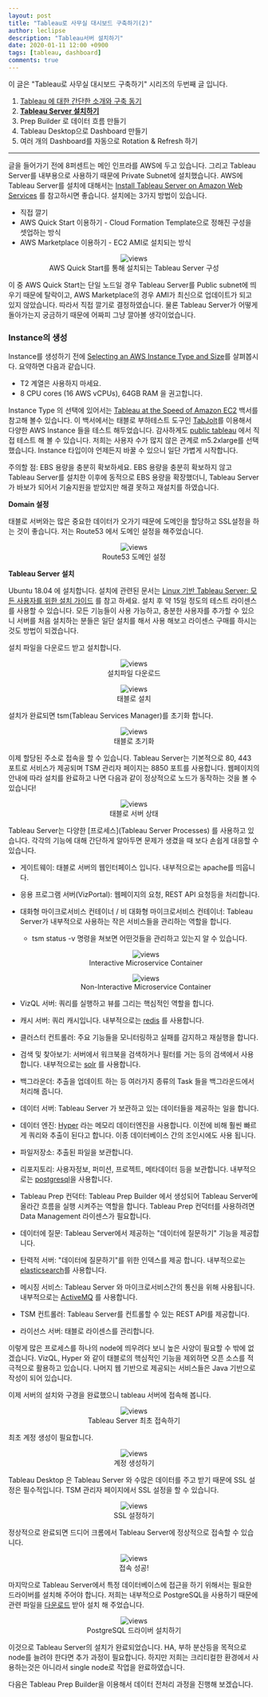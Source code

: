 ```yaml
---
layout: post
title: "Tableau로 사무실 대시보드 구축하기(2)"
author: leclipse
description: "Tableau서버 설치하기"
date: 2020-01-11 12:00 +0900
tags: [tableau, dashboard]
comments: true
---
```


이 글은 "Tableau로 사무실 대시보드 구축하기" 시리즈의 두번째 글 입니다.

1. [Tableau 에 대한 간단한 소개와 구축 동기](https://8percent.github.io/2020-01-10/tableau-dashboard1)
2. <u>**Tableau Server 설치하기**</u>
3. Prep Builder 로 데이터 흐름 만들기
4. Tableau Desktop으로 Dashboard 만들기
5. 여러 개의 Dashboard를 자동으로 Rotation & Refresh 하기

------

글을 들어가기 전에 8퍼센트는 메인 인프라를 AWS에 두고 있습니다. 그리고 Tableau Server를 내부용으로 사용하기 때문에 Private Subnet에 설치했습니다. AWS에 Tableau Server를 설치에 대해서는 [Install Tableau Server on Amazon Web Services](https://help.tableau.com/current/server/en-us/ts_aws_welcome.htm) 를 참고하시면 좋습니다. 설치에는 3가지 방법이 있습니다.

- 직접 깔기
- AWS Quick Start 이용하기 - Cloud Formation Template으로 정해진 구성을 셋업하는 방식
- AWS Marketplace 이용하기 - EC2 AMI로 설치되는 방식

<center>
<figure>
<img src="/images/tableau-server-1.png" alt="views">
<figcaption>AWS Quick Start를 통해 설치되는 Tableau Server 구성</figcaption>
</figure>
</center>

이 중 AWS Quick Start는 단일 노드일 경우 Tableau Server를 Public subnet에 띄우기 때문에 탈락이고, AWS Marketplace의 경우 AMI가 최신으로 업데이트가 되고 있지 않았습니다. 따라서 직접 깔기로 결정하였습니다. 물론 Tableau Server가 어떻게 돌아가는지 궁금하기 때문에 어짜피 그냥 깔아볼 생각이었습니다.

### Instance의 생성

Instance를 생성하기 전에 [Selecting an AWS Instance Type and Size](https://help.tableau.com/current/server/en-us/ts_aws_virtual_machine_selection.htm)를 살펴봅시다. 요약하면 다음과 같습니다.

- T2 계열은 사용하지 마세요.
- 8 CPU cores (16 AWS vCPUs), 64GB RAM 을 권고합니다.

Instance Type 의 선택에 있어서는 [Tableau at the Speed of Amazon EC2](https://www.tableau.com/sites/default/files/whitepapers/tableau_whitepaper_aws_ec2_rvsd.pdf) 백서를 참고해 볼수 있습니다. 이 백서에서는 태블로 부하테스트 도구인 [TabJolt](https://github.com/tableau/tabjolt/)를 이용해서 다양한 AWS  Instance 들을 테스트 해두었습니다. 감사하게도 [public tableau](https://public.tableau.com/profile/tableau.core.product.marketing#!/vizhome/TableauattheSpeedofEC2-GettingtheMostoutofYourTableauServerinAWS_0/EC2InstanceComparison) 에서 직접 테스트 해 볼 수 있습니다. 저희는 사용자 수가 많지 않은 관계로 m5.2xlarge를 선택했습니다. Instance 타입이야 언제든지 바꿀 수 있으니 일단 가볍게 시작합니다.

주의할 점: EBS 용량을 충분히 확보하세요. EBS 용량을 충분히 확보하지 않고 Tableau Server를 설치한 이후에 동적으로 EBS 용량을 확장했더니, Tableau Server가 바보가 되어서 기술지원을 받았지만 해결 못하고 재설치를 하였습니다.

**Domain 설정**

태블로 서버와는 많은 중요한 데이터가 오가기 때문에 도메인을 할당하고 SSL설정을 하는 것이 좋습니다. 저는 Route53 에서 도메인 설정을 해주었습니다.

<center>
<figure>
<img src="/images/tableau-server-2.png" alt="views">
<figcaption>Route53 도메인 설정</figcaption>
</figure>
</center>

**Tableau Server 설치**

Ubuntu 18.04 에 설치합니다. 설치에 관련된 문서는 [Linux 기반 Tableau Server: 모든 사용자를 위한 설치 가이드](https://help.tableau.com/current/guides/everybody-install-linux/ko-kr/everybody_admin_intro.htm](https://help.tableau.com/current/guides/everybody-install-linux/ko-kr/everybody_admin_intro.htm)) 를 참고 하세요. 설치 후 약 15일 정도의 테스트 라이센스를 사용할 수 있습니다. 모든 기능들이 사용 가능하고, 충분한 사용자를 추가할 수 있으니 서버를 처음 설치하는 분들은 일단 설치를 해서 사용 해보고 라이센스 구매를 하시는 것도 방법이 되겠습니다.

설치 파일을 다운로드 받고 설치합니다.

<center>
<figure>
<img src="/images/tableau-server-3.png" alt="views">
<figcaption>설치파일 다운로드</figcaption>
</figure>
</center>

<center>
<figure>
<img src="/images/tableau-server-4.png" alt="views">
<figcaption>태블로 설치</figcaption>
</figure>
</center>

설치가 완료되면 tsm(Tableau Services Manager)를 초기화 합니다.

<center>
<figure>
<img src="/images/tableau-server-5.png" alt="views">
<figcaption>태블로 초기화</figcaption>
</figure>
</center>

이제 할당된 주소로 접속을 할 수 있습니다. Tableau Server는 기본적으로 80, 443 포트로 서비스가 제공되며 TSM 관리자 페이지는 8850 포트를 사용합니다. 웹페이지의 안내에 따라 설치를 완료하고 나면 다음과 같이 정상적으로 노드가 동작하는 것을 볼 수 있습니다!

<center>
<figure>
<img src="/images/tableau-server-6.png" alt="views">
<figcaption>태블로 서버 상태</figcaption>
</figure>
</center>

Tableau Server는 다양한 [프로세스](Tableau Server Processes) 를 사용하고 있습니다. 각각의 기능에 대해 간단하게 알아두면 문제가 생겼을 때 보다 손쉽게 대응할 수 있습니다.

- 게이트웨이: 태블로 서버의 웹인터페이스 입니다. 내부적으로는 apache를 띄웁니다.

- 응용 프로그램 서버(VizPortal): 웹페이지의 요청, REST API 요청등을 처리합니다.

- 대화형 마이크로서비스 컨테이너 / 비 대화형 마이크로서비스 컨테이너: Tableau Server가 내부적으로 사용하는 작은 서비스들을 관리하는 역할을 합니다.

  - tsm status -v 명령을 쳐보면 어떤것들을 관리하고 있는지 알 수 있습니다.

    <center>
    <figure>
    <img src="/images/tableau-server-7.png" alt="views">
    <figcaption>Interactive Microservice Container</figcaption>
    </figure>
    </center>

    <center>
    <figure>
    <img src="/images/tableau-server-8.png" alt="views">
    <figcaption>Non-Interactive Microservice Container</figcaption>
    </figure>
    </center>

- VizQL 서버: 쿼리를 실행하고 뷰를 그리는 핵심적인 역할을 합니다.

- 캐시 서버: 쿼리 캐시입니다. 내부적으로는 [redis](https://redis.io/) 를 사용합니다.

- 클러스터 컨트롤러: 주요 기능들을 모니터링하고 실패를 감지하고 재실행을 합니다.

- 검색 및 찾아보기: 서버에서 워크북을 검색하거나 필터를 거는 등의 검색에서 사용합니다. 내부적으로는 [solr](https://lucene.apache.org/solr/) 를 사용합니다.

- 백그라운더: 추출을 업데이트 하는 등 여러가지 종류의 Task 들을 백그라운드에서 처리해 줍니다.

- 데이터 서버: Tableau Server 가 보관하고 있는 데이터들을 제공하는 일을 합니다.

- 데이터 엔진: [Hyper](https://www.tableau.com/products/new-features/hyper) 라는 메모리 데이터엔진을 사용합니다. 이전에 비해 훨씬 빠르게 쿼리와 추출이 된다고 합니다. 이종 데이터베이스 간의 조인시에도 사용 됩니다.

- 파일저장소: 추출된 파일을 보관합니다.

- 리포지토리: 사용자정보, 퍼미션, 프로젝트, 메타데이터 등을 보관합니다. 내부적으로는 [postgresql](https://www.postgresql.org/)을 사용합니다.

- Tableau Prep 컨덕터: Tableau Prep Builder 에서 생성되어 Tableau Server에 올라간 흐름을 실행 시켜주는 역할을 합니다. Tableau Prep 컨덕터를 사용하려면 Data Management 라이센스가 필요합니다.

- 데이터에 질문: Tableau Server에서 제공하는 "데이터에 질문하기" 기능을 제공합니다.

- 탄력적 서버: "데이터에 질문하기"를 위한 인덱스를 제공 합니다. 내부적으로는 [elasticsearch](https://www.elastic.co/kr/)를 사용합니다.

- 메시징 서비스: Tableau Server 와 마이크로서비스간의 통신을 위해 사용됩니다. 내부적으로는 [ActiveMQ](https://activemq.apache.org/) 를 사용합니다.

- TSM 컨트롤러: Tableau  Server를 컨트롤할 수 있는 REST API를 제공합니다.

- 라이선스 서버: 태블로 라이센스를 관리합니다.

이렇게 많은 프로세스를 하나의  node에 띄우려다 보니 높은 사양이 필요할 수 밖에 없겠습니다. VizQL, Hyper 와 같이 태블로의 핵심적인 기능을 제외하면 오픈 소스를 적극적으로 활용하고 있습니다. 나머지 웹 기반으로 제공되는 서비스들은 Java 기반으로 작성이 되어 있습니다.

이제 서버의 설치와 구경을 완료했으니 tableau 서버에 접속해 봅니다.

<center>
<figure>
<img src="/images/tableau-server-9.png" alt="views">
<figcaption>Tableau Server 최초 접속하기</figcaption>
</figure>
</center>

최초 계정 생성이 필요합니다. 

<center>
<figure>
<img src="/images/tableau-server-10.png" alt="views">
<figcaption>계정 생성하기</figcaption>
</figure>
</center>

Tableau Desktop 은 Tableau Server 와 수많은 데이터를 주고 받기 때문에 SSL 설정은 필수적입니다. TSM 관리자 페이지에서 SSL 설정을 할 수 있습니다.

<center>
<figure>
<img src="/images/tableau-server-11.png" alt="views">
<figcaption>SSL 설정하기</figcaption>
</figure>
</center>

정상적으로 완료되면 드디어 크롬에서 Tableau Server에 정상적으로 접속할 수 있습니다.

<center>
<figure>
<img src="/images/tableau-server-12.png" alt="views">
<figcaption>접속 성공!</figcaption>
</figure>
</center>

마지막으로 Tableau Server에서 특정 데이터베이스에 접근을 하기 위해서는 필요한 드라이버를 설치해 주어야 합니다. 저희는 내부적으로 PostgreSQL을 사용하기 때문에 관련 파일을 [다운로드](https://www.tableau.com/ko-kr/support/drivers) 받아 설치 해 주었습니다.

<center>
<figure>
<img src="/images/tableau-server-13.png" alt="views">
<figcaption>PostgreSQL 드라이버 설치하기</figcaption>
</figure>
</center>

이것으로 Tableau Server의 설치가 완료되었습니다. HA, 부하 분산등을 목적으로 node를 늘려야 한다면 추가 과정이 필요합니다. 하지만 저희는 크리티컬한 환경에서 사용하는것은 아니라서 single node로 작업을 완료하였습니다. 

다음은 Tableau Prep Builder을 이용해서 데이터 전처리 과정을 진행해 보겠습니다.


